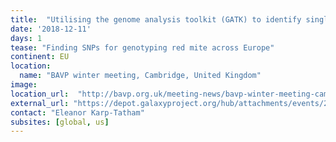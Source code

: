 ```yaml
---
title:  "Utilising the genome analysis toolkit (GATK) to identify single nucleotide polymorphisms for use as genetic markers"
date: '2018-12-11'
days: 1
tease: "Finding SNPs for genotyping red mite across Europe" 
continent: EU
location:
  name: "BAVP winter meeting, Cambridge, United Kingdom"
image:
location_url:  "http://bavp.org.uk/meeting-news/bavp-winter-meeting-cambridge-10-11th-december-2018/"
external_url: "https://depot.galaxyproject.org/hub/attachments/events/2018-12-bavp/red-mite.pdf"
contact: "Eleanor Karp-Tatham"
subsites: [global, us]
---
```

